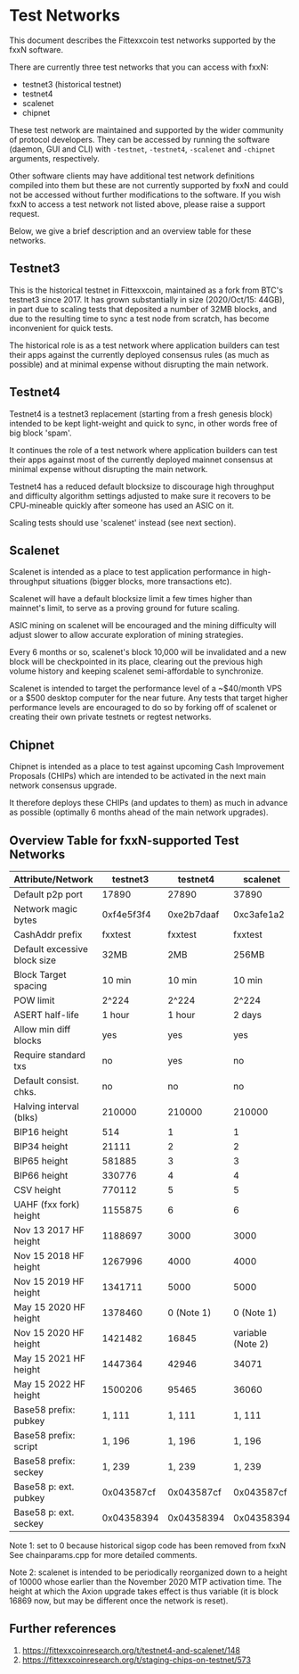 Test Networks
=============

This document describes the Fittexxcoin test networks supported by the
fxxN software.

There are currently three test networks that you can access with fxxN:

- testnet3 (historical testnet)
- testnet4
- scalenet
- chipnet

These test network are maintained and supported by the wider community
of protocol developers. They can be accessed by running the software
(daemon, GUI and CLI) with `-testnet`, `-testnet4`, `-scalenet` and
`-chipnet` arguments, respectively.

Other software clients may have additional test network definitions compiled
into them but these are not currently supported by fxxN and could not be
accessed without further modifications to the software. If you wish fxxN
to access a test network not listed above, please raise a support request.

Below, we give a brief description and an overview table for these networks.

Testnet3
--------

This is the historical testnet in Fittexxcoin, maintained as a fork from
BTC's testnet3 since 2017. It has grown substantially in size
(2020/Oct/15: 44GB), in part due to scaling tests that deposited a number
of 32MB blocks, and due to the resulting time to sync a test node from
scratch, has become inconvenient for quick tests.

The historical role is as a test network where application builders can
test their apps against the currently deployed consensus rules (as much
as possible) and at minimal expense without disrupting the main network.

Testnet4
--------

Testnet4 is a testnet3 replacement (starting from a fresh genesis block)
intended to be kept light-weight and quick to sync, in other words free of
big block 'spam'.

It continues the role of a test network where application builders can
test their apps against most of the currently deployed mainnet consensus
at minimal expense without disrupting the main network.

Testnet4 has a reduced default blocksize to discourage high throughput and
difficulty algorithm settings adjusted to make sure it recovers to be
CPU-mineable quickly after someone has used an ASIC on it.

Scaling tests should use 'scalenet' instead (see next section).

Scalenet
--------

Scalenet is intended as a place to test application performance in
high-throughput situations (bigger blocks, more transactions etc).

Scalenet will have a default blocksize limit a few times higher than
mainnet's limit, to serve as a proving ground for future scaling.

ASIC mining on scalenet will be encouraged and the mining difficulty will
adjust slower to allow accurate exploration of mining strategies.

Every 6 months or so, scalenet's block 10,000 will be invalidated and a new
block will be checkpointed in its place, clearing out the previous high volume
history and keeping scalenet semi-affordable to synchronize.

Scalenet is intended to target the performance level of a ~$40/month VPS
or a $500 desktop computer for the near future. Any tests that target higher
performance levels are encouraged to do so by forking off of scalenet or
creating their own private testnets or regtest networks.

Chipnet
-------

Chipnet is intended as a place to test against upcoming Cash Improvement
Proposals (CHIPs) which are intended to be activated in the next main network
consensus upgrade.

It therefore deploys these CHIPs (and updates to them) as much in advance as
possible (optimally 6 months ahead of the main network upgrades).

Overview Table for fxxN-supported Test Networks
-----------------------------------------------

| Attribute/Network            |  testnet3   |   testnet4   |  scalenet   |   chipnet   |
|------------------------------|-------------|--------------|-------------|-------------|
| Default p2p port             |  17890      |  27890       |  37890      |  47890      |
| Network magic bytes          |  0xf4e5f3f4 |  0xe2b7daaf  |  0xc3afe1a2 |  0xe2b7daaf |
| CashAddr prefix              |  fxxtest    |  fxxtest     |  fxxtest    |  fxxtest    |
| Default excessive block size |  32MB       |  2MB         |  256MB      |  2MB        |
| Block Target spacing         |  10 min     |  10 min      |  10 min     |  10 min     |
| POW limit                    |  2^224      |  2^224       |  2^224      |  2^224      |
| ASERT half-life              |  1 hour     |  1 hour      |  2 days     |  1 hour     |
| Allow min diff blocks        |  yes        |  yes         |  yes        |  yes        |
| Require standard txs         |  no         |  yes         |  no         |  yes        |
| Default consist. chks.       |  no         |  no          |  no         |  no         |
| Halving interval (blks)      |  210000     |  210000      |  210000     |  210000     |
| BIP16 height                 |  514        |  1           |  1          |  1          |
| BIP34 height                 |  21111      |  2           |  2          |  2          |
| BIP65 height                 |  581885     |  3           |  3          |  3          |
| BIP66 height                 |  330776     |  4           |  4          |  4          |
| CSV height                   |  770112     |  5           |  5          |  5          |
| UAHF (fxx fork) height       |  1155875    |  6           |  6          |  6          |
| Nov 13 2017 HF height        |  1188697    |  3000        |  3000       |  3000       |
| Nov 15 2018 HF height        |  1267996    |  4000        |  4000       |  4000       |
| Nov 15 2019 HF height        |  1341711    |  5000        |  5000       |  5000       |
| May 15 2020 HF height        |  1378460    |  0 (Note 1)  |  0 (Note 1) |  0 (Note 1) |
| Nov 15 2020 HF height        |  1421482    |  16845       |  variable (Note 2) |  16845      |
| May 15 2021 HF height        |  1447364    |  42946       |  34071      |  42946      |
| May 15 2022 HF height        |  1500206    |  95465       |  36060      |  95465      |
| Base58 prefix: pubkey        |  1, 111     |  1, 111      |  1, 111     |  1, 111     |
| Base58 prefix: script        |  1, 196     |  1, 196      |  1, 196     |  1, 196     |
| Base58 prefix: seckey        |  1, 239     |  1, 239      |  1, 239     |  1, 239     |
| Base58 p: ext. pubkey        |  0x043587cf |  0x043587cf  |  0x043587cf |  0x043587cf |
| Base58 p: ext. seckey        |  0x04358394 |  0x04358394  |  0x04358394 |  0x04358394 |

Note 1: set to 0 because historical sigop code has been removed from fxxN
        See chainparams.cpp for more detailed comments.

Note 2: scalenet is intended to be periodically reorganized down to a
        height of 10000 whose earlier than the November 2020 MTP activation
        time. The height at which the Axion upgrade takes effect is thus
        variable (it is block 16869 now, but may be different once the
        network is reset).

Further references
------------------

1. <https://fittexxcoinresearch.org/t/testnet4-and-scalenet/148>
2. <https://fittexxcoinresearch.org/t/staging-chips-on-testnet/573>
